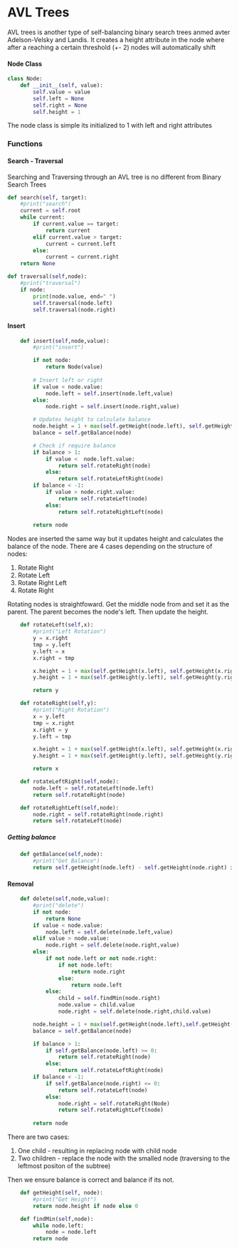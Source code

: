# AVL Trees

AVL trees is another type of self-balancing binary search trees anmed avter Adelson-Velsky and Landis.
It creates a height attribute in the node where after a reaching a certain threshold (+- 2) nodes will automatically shift

#### Node Class
```python
class Node:
    def __init__(self, value):
        self.value = value
        self.left = None
        self.right = None
        self.height = 1
```
The node class is simple its initialized to 1 with left and right attributes

### Functions


#### Search - Traversal
Searching and Traversing through an AVL tree is no different from Binary Search Trees
```python
def search(self, target):
    #print("search")
    current = self.root
    while current:
        if current.value == target:
            return current
        elif current.value > target:
            current = current.left
        else:
            current = current.right
    return None 

def traversal(self,node):
    #print("traversal")
    if node:
        print(node.value, end=" ")
        self.traversal(node.left)
        self.traversal(node.right)    
```

#### Insert


```python
    def insert(self,node,value):
        #print("insert")

        if not node:
            return Node(value)
        
        # Insert left or right
        if value < node.value:
            node.left = self.insert(node.left,value)
        else:
            node.right = self.insert(node.right,value)

        # Updates height to calculate balance
        node.height = 1 + max(self.getHeight(node.left), self.getHeight(node.right))
        balance = self.getBalance(node)

        # Check if require balance
        if balance > 1:
            if value <  node.left.value:
                return self.rotateRight(node)
            else:
                return self.rotateLeftRight(node)
        if balance < -1:
            if value > node.right.value:
                return self.rotateLeft(node)
            else:
                return self.rotateRightLeft(node)
            
        return node     
```
Nodes are inserted the same way but it updates height and calculates the balance of the node.
There are 4 cases depending on the structure of nodes:
1. Rotate Right 
2. Rotate Left
3. Rotate Right Left
4. Rotate Right

Rotating nodes is straightfoward. Get the middle node from and set it as the parent. The parent becomes the node's left. Then update the height.

```python
    def rotateLeft(self,x):
        #print("Left Rotation")
        y = x.right
        tmp = y.left
        y.left = x
        x.right = tmp

        x.height = 1 + max(self.getHeight(x.left), self.getHeight(x.right))
        y.height = 1 + max(self.getHeight(y.left), self.getHeight(y.right))

        return y

    def rotateRight(self,y):
        #print("Right Rotation")
        x = y.left
        tmp = x.right
        x.right = y
        y.left = tmp

        x.height = 1 + max(self.getHeight(x.left), self.getHeight(x.right))
        y.height = 1 + max(self.getHeight(y.left), self.getHeight(y.right))

        return x

    def rotateLeftRight(self,node):
        node.left = self.rotateLeft(node.left)
        return self.rotateRight(node)

    def rotateRightLeft(self,node):
        node.right = self.rotateRight(node.right)
        return self.rotateLeft(node)
```

##### Getting balance
```python
    def getBalance(self,node):
        #print("Get Balance")
        return self.getHeight(node.left) - self.getHeight(node.right) if node else 0
```


#### Removal

```python
    def delete(self,node,value):
        #print("delete")
        if not node:
            return None
        if value < node.value:
            node.left = self.delete(node.left,value)
        elif value > node.value:
            node.right = self.delete(node.right,value)
        else:
            if not node.left or not node.right:
                if not node.left:
                    return node.right
                else:
                    return node.left
            else:
                child = self.findMin(node.right)
                node.value = child.value
                node.right = self.delete(node.right,child.value)

        node.height = 1 + max(self.getHeight(node.left),self.getHeight(node.right))
        balance = self.getBalance(node)

        if balance > 1:
            if self.getBalance(node.left) >= 0:
                return self.rotateRight(node)
            else:
                return self.rotateLeftRight(node)
        if balance < -1:
            if self.getBalance(node.right) <= 0:
                return self.rotateLeft(node)
            else:
                node.right = self.rotateRight(Node)
                return self.rotateRightLeft(node)
        
        return node
```

There are two cases:
1. One child - resulting in replacing node with child node
2. Two children - replace the node with the smalled node (traversing to the leftmost positon of the subtree)

Then we ensure balance is correct and balance if its not.

```python
    def getHeight(self, node):
        #print("Get Height")
        return node.height if node else 0

    def findMin(self,node):
        while node.left:
            node = node.left
        return node
```